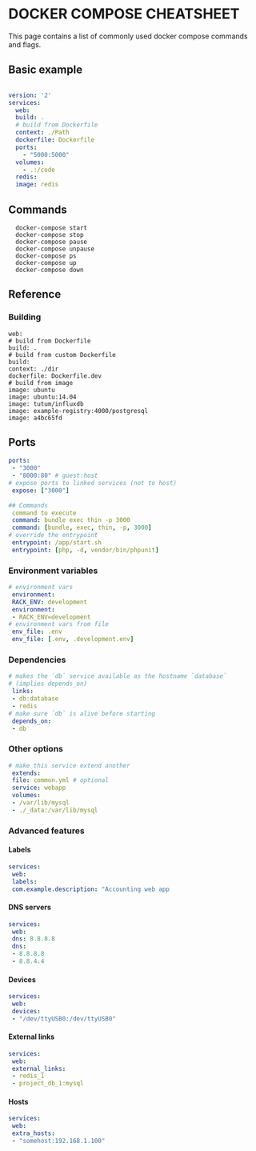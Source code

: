 # DOCKER COMPOSE CHEATSHEET

This page contains a list of commonly used docker compose commands and flags.

## Basic example

```yaml

version: '2'
services:
  web:
  build: .
  # build from Dockerfile
  context: ./Path
  dockerfile: Dockerfile
  ports:
    - "5000:5000"
  volumes:
    - .:/code
  redis:
  image: redis

```

##  Commands

```shell
  docker-compose start
  docker-compose stop
  docker-compose pause
  docker-compose unpause
  docker-compose ps
  docker-compose up
  docker-compose down
```

##  Reference

###  Building
```shell
web:
# build from Dockerfile
build: .
# build from custom Dockerfile
build:
context: ./dir
dockerfile: Dockerfile.dev
# build from image
image: ubuntu
image: ubuntu:14.04
image: tutum/influxdb
image: example-registry:4000/postgresql
image: a4bc65fd
```

## Ports
```yaml
ports:
 - "3000"
 - "8000:80" # guest:host
# expose ports to linked services (not to host)
 expose: ["3000"]
 
## Commands
 command to execute
 command: bundle exec thin -p 3000
 command: [bundle, exec, thin, -p, 3000]
# override the entrypoint
 entrypoint: /app/start.sh
 entrypoint: [php, -d, vendor/bin/phpunit]

```


### Environment variables

```yaml
# environment vars
 environment:
 RACK_ENV: development
 environment:
 - RACK_ENV=development
# environment vars from file
 env_file: .env
 env_file: [.env, .development.env]

```
### Dependencies

```yaml
# makes the `db` service available as the hostname `database`
# (implies depends_on)
 links:
 - db:database
 - redis
# make sure `db` is alive before starting
 depends_on:
 - db

```
###  Other options

```yaml
# make this service extend another
 extends:
 file: common.yml # optional
 service: webapp
 volumes:
 - /var/lib/mysql
 - ./_data:/var/lib/mysql

```
### Advanced features
  
#### Labels

```yaml
services:
 web:
 labels:
 com.example.description: "Accounting web app

```

#### DNS servers

```yaml
services:
 web:
 dns: 8.8.8.8
 dns:
 - 8.8.8.8
 - 8.8.4.4

```
 
####  Devices

```yaml
services:
 web:
 devices:
 - "/dev/ttyUSB0:/dev/ttyUSB0"

```

#### External links

```yaml
services:
 web:
 external_links:
 - redis_1
 - project_db_1:mysql

```
####  Hosts

```yaml
services:
 web:
 extra_hosts:
 - "somehost:192.168.1.100"

```



